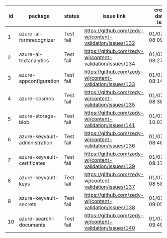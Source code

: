 
| id | package | status | issue link | created date of issue | update date of issue | run date of pipeline |
|----|---------|--------|------------|-----------------------|----------------------| ---------------------|
| 1 | azure-ai-formrecognizer | Test fail | https://github.com/zedy-wj/content-validation/issues/132 | 01/07/2025 08:09:10 | 01/20/2025 08:52:14 | 1/20/2025 11:04:28 AM |
| 2 | azure-ai-textanalytics | Test fail | https://github.com/zedy-wj/content-validation/issues/134 | 01/07/2025 08:27:52 | 01/20/2025 09:07:48 | 1/20/2025 11:04:28 AM |
| 3 | azure-appconfiguration | Test fail | https://github.com/zedy-wj/content-validation/issues/133 | 01/07/2025 08:14:34 | 01/15/2025 08:46:54 | 1/20/2025 11:04:28 AM |
| 4 | azure-cosmos | Test fail | https://github.com/zedy-wj/content-validation/issues/135 | 01/07/2025 08:38:35 | 01/20/2025 09:27:54 | 1/20/2025 11:04:28 AM |
| 5 | azure-storage-blob | Test fail | https://github.com/zedy-wj/content-validation/issues/141 | 01/07/2025 10:03:07 | 01/20/2025 10:00:55 | 1/20/2025 11:04:28 AM |
| 6 | azure-keyvault-administration | Test fail | https://github.com/zedy-wj/content-validation/issues/136 | 01/07/2025 08:48:04 | 01/07/2025 08:48:04 | 1/20/2025 11:04:28 AM |
| 7 | azure-keyvault-certificates | Test fail | https://github.com/zedy-wj/content-validation/issues/139 | 01/07/2025 09:17:44 | 01/20/2025 09:46:18 | 1/20/2025 11:04:28 AM |
| 8 | azure-keyvault-keys | Test fail | https://github.com/zedy-wj/content-validation/issues/137 | 01/07/2025 08:58:04 | 01/20/2025 10:12:10 | 1/20/2025 11:04:28 AM |
| 9 | azure-keyvault-secrets | Test fail | https://github.com/zedy-wj/content-validation/issues/138 | 01/07/2025 09:05:36 | 01/13/2025 09:31:50 | 1/20/2025 11:04:28 AM |
| 10 | azure-search-documents | Test fail | https://github.com/zedy-wj/content-validation/issues/140 | 01/07/2025 09:49:34 | 01/20/2025 10:45:13 | 1/20/2025 11:04:28 AM |
